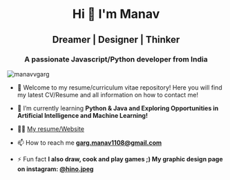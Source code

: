<h1 align="center">Hi 👋 I'm Manav</h1>
<h2 align="center">Dreamer | Designer | Thinker</h2>
<h3 align="center">A passionate Javascript/Python developer from India</h3>

<p align="left"> <img src="https://komarev.com/ghpvc/?username=manavvgarg" alt="manavvgarg" /> </p>

- 🔎 Welcome to my resume/curriculum vitae repository! Here you will find my latest CV/Resume and all information on how to contact me!

- 🌱 I’m currently learning **Python & Java and Exploring Opportunities in Artificial Intelligence and Machine Learning!**

- 👨‍💻 [My resume/Website](https://ceev.io/@manavvgarg)

- 📫 How to reach me **garg.manav1108@gmail.com**

- ⚡ Fun fact **I also draw, cook and play games ;) My graphic design page on instagram: [@hino.jpeg](https://instagram.com/hino.jpeg)**
